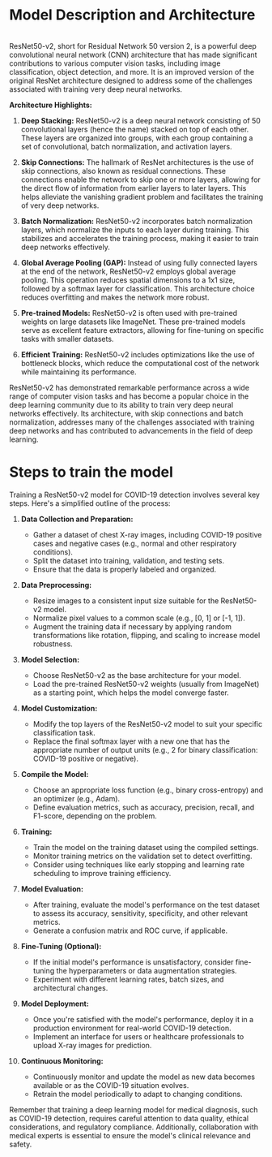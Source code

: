 <h1><b>Model Description and Architecture</b></h1>
  <br>
ResNet50-v2, short for Residual Network 50 version 2, is a powerful deep convolutional neural network (CNN) architecture that has made significant contributions to various computer vision tasks, including image classification, object detection, and more. It is an improved version of the original ResNet architecture designed to address some of the challenges associated with training very deep neural networks.

**Architecture Highlights:**

1. **Deep Stacking:** ResNet50-v2 is a deep neural network consisting of 50 convolutional layers (hence the name) stacked on top of each other. These layers are organized into groups, with each group containing a set of convolutional, batch normalization, and activation layers.

2. **Skip Connections:** The hallmark of ResNet architectures is the use of skip connections, also known as residual connections. These connections enable the network to skip one or more layers, allowing for the direct flow of information from earlier layers to later layers. This helps alleviate the vanishing gradient problem and facilitates the training of very deep networks.

3. **Batch Normalization:** ResNet50-v2 incorporates batch normalization layers, which normalize the inputs to each layer during training. This stabilizes and accelerates the training process, making it easier to train deep networks effectively.

4. **Global Average Pooling (GAP):** Instead of using fully connected layers at the end of the network, ResNet50-v2 employs global average pooling. This operation reduces spatial dimensions to a 1x1 size, followed by a softmax layer for classification. This architecture choice reduces overfitting and makes the network more robust.

5. **Pre-trained Models:** ResNet50-v2 is often used with pre-trained weights on large datasets like ImageNet. These pre-trained models serve as excellent feature extractors, allowing for fine-tuning on specific tasks with smaller datasets.

7. **Efficient Training:** ResNet50-v2 includes optimizations like the use of bottleneck blocks, which reduce the computational cost of the network while maintaining its performance.

ResNet50-v2 has demonstrated remarkable performance across a wide range of computer vision tasks and has become a popular choice in the deep learning community due to its ability to train very deep neural networks effectively. Its architecture, with skip connections and batch normalization, addresses many of the challenges associated with training deep networks and has contributed to advancements in the field of deep learning.

<h1>Steps to train the model</h1>
Training a ResNet50-v2 model for COVID-19 detection involves several key steps. Here's a simplified outline of the process:

1. **Data Collection and Preparation:**
   - Gather a dataset of chest X-ray images, including COVID-19 positive cases and negative cases (e.g., normal and other respiratory conditions).
   - Split the dataset into training, validation, and testing sets.
   - Ensure that the data is properly labeled and organized.

2. **Data Preprocessing:**
   - Resize images to a consistent input size suitable for the ResNet50-v2 model.
   - Normalize pixel values to a common scale (e.g., [0, 1] or [-1, 1]).
   - Augment the training data if necessary by applying random transformations like rotation, flipping, and scaling to increase model robustness.

3. **Model Selection:**
   - Choose ResNet50-v2 as the base architecture for your model.
   - Load the pre-trained ResNet50-v2 weights (usually from ImageNet) as a starting point, which helps the model converge faster.

4. **Model Customization:**
   - Modify the top layers of the ResNet50-v2 model to suit your specific classification task.
   - Replace the final softmax layer with a new one that has the appropriate number of output units (e.g., 2 for binary classification: COVID-19 positive or negative).

5. **Compile the Model:**
   - Choose an appropriate loss function (e.g., binary cross-entropy) and an optimizer (e.g., Adam).
   - Define evaluation metrics, such as accuracy, precision, recall, and F1-score, depending on the problem.

6. **Training:**
   - Train the model on the training dataset using the compiled settings.
   - Monitor training metrics on the validation set to detect overfitting.
   - Consider using techniques like early stopping and learning rate scheduling to improve training efficiency.

7. **Model Evaluation:**
   - After training, evaluate the model's performance on the test dataset to assess its accuracy, sensitivity, specificity, and other relevant metrics.
   - Generate a confusion matrix and ROC curve, if applicable.

8. **Fine-Tuning (Optional):**
   - If the initial model's performance is unsatisfactory, consider fine-tuning the hyperparameters or data augmentation strategies.
   - Experiment with different learning rates, batch sizes, and architectural changes.

9. **Model Deployment:**
   - Once you're satisfied with the model's performance, deploy it in a production environment for real-world COVID-19 detection.
   - Implement an interface for users or healthcare professionals to upload X-ray images for prediction.

10. **Continuous Monitoring:**
    - Continuously monitor and update the model as new data becomes available or as the COVID-19 situation evolves.
    - Retrain the model periodically to adapt to changing conditions.

Remember that training a deep learning model for medical diagnosis, such as COVID-19 detection, requires careful attention to data quality, ethical considerations, and regulatory compliance. Additionally, collaboration with medical experts is essential to ensure the model's clinical relevance and safety.
